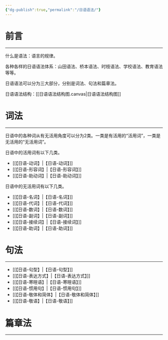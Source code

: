 ```yaml
---
{"dg-publish":true,"permalink":"/日语语法/"}
---
```



# 前言
---
什么是语法：语言的规律。

各种各样的日语语法体系：山田语法、桥本语法、时枝语法、学校语法、教育语法等等。

日语语法可以分为三大部分，分别是词法、句法和篇章法。

日语语法结构：[[日语语法结构图.canvas\|日语语法结构图]]

# 词法
---
日语中的各种词从有无活用角度可以分为2类。一类是有活用的“活用词”，一类是无活用的“无活用词”。

日语中的活用词有以下几类。
- [[【日语-动词】\|【日语-动词】]]
- [[【日语-形容词】\|【日语-形容词】]]
- [[【日语-助动词】\|【日语-助动词】]]

日语中的无活用词有以下几类。
- [[【日语-名词】\|【日语-名词】]]
- [[【日语-代词】\|【日语-代词】]]
- [[【日语-数词】\|【日语-数词】]]
- [[【日语-副词】\|【日语-副词】]]
- [[【日语-接续词】\|【日语-接续词】]]
- [[【日语-助词】\|【日语-助词】]]

# 句法
---
- [[【日语-句型】\|【日语-句型】]]
- [[【日语-表达方式】\|【日语-表达方式】]]
- [[【日语-寒暄语】\|【日语-寒暄语】]]
- [[【日语-惯用句】\|【日语-惯用句】]]
- [[【日语-敬体和简体】\|【日语-敬体和简体】]]
- [[【日语-敬语】\|【日语-敬语】]]

# 篇章法
---
